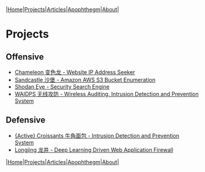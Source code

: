 |[Home](/README.md)|[Projects](/projects.md)|[Articles](/articles.md)|[Apophthegm](/apophthegm.md)|[About](/about.md)|

# **Projects**

## Offensive

- [Chameleon 变色龙 - Website IP Address Seeker](/chameleon.md)
- [Sandcastle 沙堡 - Amazon AWS S3 Bucket Enumeration](/sandcastle.md)
- [Shodan Eye - Security Search Engine](/shodan-eye.md)
- [WAIDPS 无线攻防 - Wireless Auditing, Intrusion Detection and Prevention System](/waidps.md)

## Defensive

- [{Active} Croissants 牛角面包 - Intrusion Detection and Prevention System](/croissants.md)
- [Longjing 龙井 - Deep Learning Driven Web Application Firewall](/longjing.md)


|[Home](/README.md)|[Projects](/projects.md)|[Articles](/articles.md)|[Apophthegm](/apophthegm.md)|[About](/about.md)|

